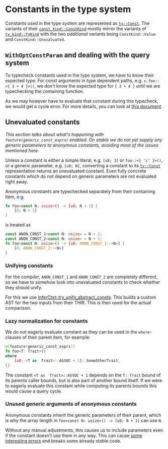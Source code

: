 # Constants in the type system

Constants used in the type system are represented as [`ty::Const`].
The variants of their [`const_kind::ConstKind`] mostly mirror the variants of [`ty_kind::TyKind`]
with the two *additional* variants being `ConstKind::Value` and `ConstKind::Unevaluated`.

## `WithOptConstParam` and dealing with the query system

To typecheck constants used in the type system, we have to know their expected type.
For const arguments in type dependent paths, e.g. `x.foo::<{ 3 + 4 }>()`, we don't know
the expected type for `{ 3 + 4 }` until we are typechecking the containing function.

As we may however have to evaluate that constant during this typecheck, we would get a cycle error.
For more details, you can look at [this document](https://hackmd.io/@rust-const-generics/Bk5GHW-Iq).

## Unevaluated constants

*This section talks about what's happening with `feature(generic_const_exprs)` enabled.
On stable we do not yet supply any generic parameters to anonymous constants,
avoiding most of the issues mentioned here.*

Unless a constant is either a simple literal, e.g. `[u8; 3]` or `foo::<{ 'c' }>()`,
or a generic parameter, e.g. `[u8; N]`, converting a constant to its [`ty::Const`] representation
returns an unevaluated constant. Even fully concrete constants which do not depend on
generic parameters are not evaluated right away.

Anonymous constants are typechecked separately from their containing item, e.g.
```rust
fn foo<const N: usize>() -> [u8; N + 1] {
    [0; N + 1]
}
```
is treated as
```rust
const ANON_CONST_1<const N: usize> = N + 1;
const ANON_CONST_2<const N: usize> = N + 1;
fn foo<const N: usize>() -> [u8; ANON_CONST_1::<N>] {
    [0; ANON_CONST_2::<N>]
}
```

### Unifying constants

For the compiler, `ANON_CONST_1` and `ANON_CONST_2` are completely different, so
we have to somehow look into unevaluated constants to check whether they should
unify.

For this we use [InferCtxt::try_unify_abstract_consts](https://doc.rust-lang.org/nightly/nightly-rustc/rustc_infer/infer/struct.InferCtxt.html#method.try_unify_abstract_consts).
This builds a custom AST for the two inputs from their THIR. This is then used for
the actual comparison.

### Lazy normalization for constants

We do not eagerly evaluate constant as they can be used in the `where`-clauses of their
parent item, for example:

```rust
#[feature(generic_const_exprs)]
fn foo<T: Trait>()
where
    [u8; <T as  Trait>::ASSOC + 1]: SomeOtherTrait,
{}
```

The constant `<T as  Trait>::ASSOC + 1` depends on the `T: Trait` bound of
its parents caller bounds, but is also part of another bound itself.
If we were to eagerly evaluate this constant while computing its parents bounds
this would cause a query cycle.

### Unused generic arguments of anonymous constants

Anonymous constants inherit the generic parameters of their parent, which is
why the array length in `foo<const N: usize>() -> [u8; N + 1]` can use `N`.

Without any manual adjustments, this causes us to include parameters even if
the constant doesn't use them in any way. This can cause
[some interesting errors][pcg-unused-substs] and breaks some already stable code.

[`ty::Const`]: https://doc.rust-lang.org/nightly/nightly-rustc/rustc_middle/ty/struct.Const.html
[`const_kind::ConstKind`]: https://doc.rust-lang.org/nightly/nightly-rustc/rustc_type_ir/const_kind/enum.ConstKind.html
[`ty_kind::TyKind`]: https://doc.rust-lang.org/nightly/nightly-rustc/rustc_type_ir/ty_kind/enum.TyKind.html
[pcg-unused-substs]: https://github.com/rust-lang/project-const-generics/issues/33
